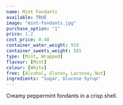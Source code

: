 ```yaml
---
name: Mint Fondants
available: TRUE
image: "mint-fondants.jpg"
purchase_option: "1"
price: 1.2
cost_price: 0.48
container_water_weight: 919
container_sweets_weight: 565
type: [Mint, Wrapped]
flavour: [Mint]
colour: [White]
free: [Alcohol, Gluten, Lactose, Nut]
ingredients: "Sugar, Glucose Syrup"
---
```

Creamy peppermint fondants in a crisp shell.